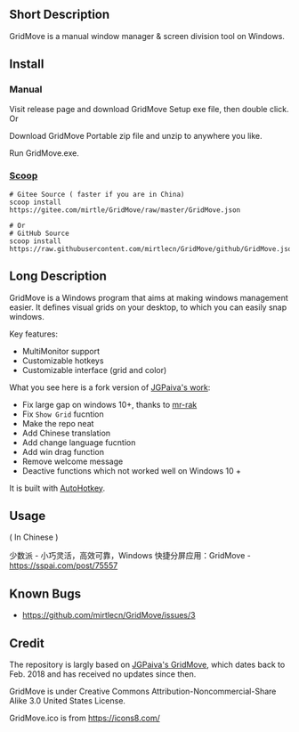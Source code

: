 ## Short Description

GridMove is a manual window manager & screen division tool on Windows.

## Install

### Manual

Visit release page and download GridMove Setup exe file, then double click. Or

Download GridMove Portable zip file and unzip to anywhere you like.

Run GridMove.exe.

### [Scoop](https://scoop.sh)

```
# Gitee Source ( faster if you are in China)
scoop install https://gitee.com/mirtle/GridMove/raw/master/GridMove.json

# Or
# GitHub Source
scoop install https://raw.githubusercontent.com/mirtlecn/GridMove/github/GridMove.json
```

## Long Description

GridMove is a Windows program that aims at making windows management easier. It defines visual grids on your desktop, to which you can easily snap windows.

Key features:
- MultiMonitor support
- Customizable hotkeys
- Customizable interface (grid and color)

What you see here is a fork version of [JGPaiva's work](https://www.dcmembers.com/jgpaiva/):

- Fix large gap on windows 10+, thanks to [mr-rak](https://github.com/jgpaiva/GridMove/issues/10#issuecomment-247155758)
- Fix `Show Grid` fucntion
- Make the repo neat
- Add Chinese translation
- Add change language fucntion
- Add win drag function
- Remove welcome message
- Deactive functions which not worked well on Windows 10 +

It is built with [AutoHotkey](http://www.autohotkey.com "AutoHotKey").

## Usage 

( In Chinese )

少数派 - 小巧灵活，高效可靠，Windows 快捷分屏应用：GridMove - https://sspai.com/post/75557

## Known Bugs

- https://github.com/mirtlecn/GridMove/issues/3

## Credit

The repository is largly based on [JGPaiva's GridMove](https://github.com/jgpaiva/GridMove), which dates back to Feb. 2018 and has received no updates since then.

GridMove is under Creative Commons Attribution-Noncommercial-Share Alike 3.0 United States License.

GridMove.ico is from https://icons8.com/
